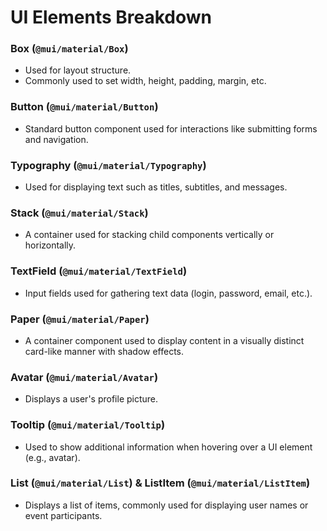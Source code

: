 # UI Elements Breakdown

### **Box (`@mui/material/Box`)**
- Used for layout structure.
- Commonly used to set width, height, padding, margin, etc.

### **Button (`@mui/material/Button`)**
- Standard button component used for interactions like submitting forms and navigation.

### **Typography (`@mui/material/Typography`)**
- Used for displaying text such as titles, subtitles, and messages.

### **Stack (`@mui/material/Stack`)**
- A container used for stacking child components vertically or horizontally.

### **TextField (`@mui/material/TextField`)**
- Input fields used for gathering text data (login, password, email, etc.).

### **Paper (`@mui/material/Paper`)**
- A container component used to display content in a visually distinct card-like manner with shadow effects.

### **Avatar (`@mui/material/Avatar`)**
- Displays a user's profile picture.

### **Tooltip (`@mui/material/Tooltip`)**
- Used to show additional information when hovering over a UI element (e.g., avatar).

### **List (`@mui/material/List`) & ListItem (`@mui/material/ListItem`)**
- Displays a list of items, commonly used for displaying user names or event participants.